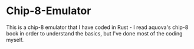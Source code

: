 # Chip-8-Emulator
This is a chip-8 emulator that I have coded in Rust - I read aquova's chip-8 book in order to understand the basics, but I've done most of the coding myself.
